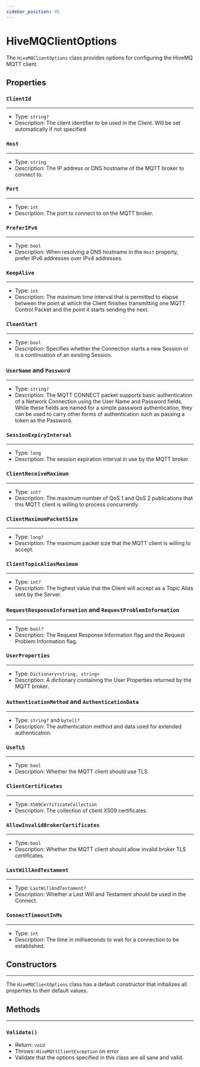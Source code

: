 ```yaml
---
sidebar_position: 45
---
```

# HiveMQClientOptions

The `HiveMQClientOptions` class provides options for configuring the HiveMQ MQTT client.

## Properties

### `ClientId`
----------------

* Type: `string?`
* Description: The client identifier to be used in the Client. Will be set automatically if not specified.

### `Host`
----------------

* Type: `string`
* Description: The IP address or DNS hostname of the MQTT broker to connect to.

### `Port`
----------------

* Type: `int`
* Description: The port to connect to on the MQTT broker.

### `PreferIPv6`
----------------

* Type: `bool`
* Description: When resolving a DNS hostname in the `Host` property, prefer IPv6 addresses over IPv4 addresses.

### `KeepAlive`
----------------

* Type: `int`
* Description: The maximum time interval that is permitted to elapse between the point at which the Client finishes transmitting one MQTT Control Packet and the point it starts sending the next.

### `CleanStart`
----------------

* Type: `bool`
* Description: Specifies whether the Connection starts a new Session or is a continuation of an existing Session.

### `UserName` and `Password`
-------------------------

* Type: `string?`
* Description: The MQTT CONNECT packet supports basic authentication of a Network Connection using the User Name and Password fields. While these fields are named for a simple password authentication, they can be used to carry other forms of authentication such as passing a token as the Password.

### `SessionExpiryInterval`
-------------------------

* Type: `long`
* Description: The session expiration interval in use by the MQTT broker.

### `ClientReceiveMaximum`
-------------------------

* Type: `int?`
* Description: The maximum number of QoS 1 and QoS 2 publications that this MQTT client is willing to process concurrently.

### `ClientMaximumPacketSize`
-------------------------

* Type: `long?`
* Description: The maximum packet size that the MQTT client is willing to accept.

### `ClientTopicAliasMaximum`
-------------------------

* Type: `int?`
* Description: The highest value that the Client will accept as a Topic Alias sent by the Server.

### `RequestResponseInformation` and `RequestProblemInformation`
-------------------------

* Type: `bool?`
* Description: The Request Response Information flag and the Request Problem Information flag.

### `UserProperties`
----------------

* Type: `Dictionary<string, string>`
* Description: A dictionary containing the User Properties returned by the MQTT broker.

### `AuthenticationMethod` and `AuthenticationData`
-------------------------

* Type: `string?` and `byte[]?`
* Description: The authentication method and data used for extended authentication.

### `UseTLS`
----------------

* Type: `bool`
* Description: Whether the MQTT client should use TLS.

### `ClientCertificates`
----------------

* Type: `X509CertificateCollection`
* Description: The collection of client X509 certificates.

### `AllowInvalidBrokerCertificates`
-------------------------

* Type: `bool`
* Description: Whether the MQTT client should allow invalid broker TLS certificates.

### `LastWillAndTestament`
-------------------------

* Type: `LastWillAndTestament?`
* Description: Whether a Last Will and Testament should be used in the Connect.

### `ConnectTimeoutInMs`
-------------------------

* Type: `int`
* Description: The time in milliseconds to wait for a connection to be established.

## Constructors
---------------

The `HiveMQClientOptions` class has a default constructor that initializes all properties to their default values.

## Methods
---------

### `Validate()`

* Return: `void`
* Throws: `HiveMQttClientException` on error
* Validate that the options specified in this class are all sane and valid.
